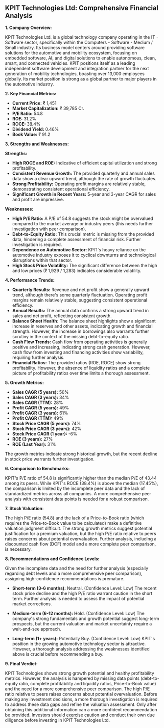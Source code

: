 ## KPIT Technologies Ltd: Comprehensive Financial Analysis

**1. Company Overview:**

KPIT Technologies Ltd. is a global technology company operating in the IT - Software sector, specifically within the Computers - Software - Medium / Small industry.  Its business model centers around providing software solutions for the automotive and mobility ecosystem, focusing on embedded software, AI, and digital solutions to enable autonomous, clean, smart, and connected vehicles. KPIT positions itself as a leading independent software development and integration partner for the next generation of mobility technologies, boasting over 13,000 employees globally.  Its market position is strong as a global partner to major players in the automotive industry.

**2. Key Financial Metrics:**

* **Current Price:** ₹ 1,451
* **Market Capitalization:** ₹ 39,785 Cr.
* **P/E Ratio:** 54.8
* **ROE:** 31.2%
* **ROCE:** 38.4%
* **Dividend Yield:** 0.46%
* **Book Value:** ₹ 91.2

**3. Strengths and Weaknesses:**

**Strengths:**

* **High ROCE and ROE:**  Indicative of efficient capital utilization and strong profitability.
* **Consistent Revenue Growth:**  The provided quarterly and annual sales data show a clear upward trend, although the rate of growth fluctuates.
* **Strong Profitability:**  Operating profit margins are relatively stable, demonstrating consistent operational efficiency.
* **Significant Growth in Recent Years:**  5-year and 3-year CAGR for sales and profit are impressive.


**Weaknesses:**

* **High P/E Ratio:**  A P/E of 54.8 suggests the stock might be overvalued compared to the market average or industry peers (this needs further investigation with peer comparison).
* **Debt-to-Equity Ratio:**  This crucial metric is missing from the provided data, hindering a complete assessment of financial risk.  Further investigation is required.
* **Dependence on Automotive Sector:**  KPIT's heavy reliance on the automotive industry exposes it to cyclical downturns and technological disruptions within that sector.
* **High Stock Price Volatility:** The significant difference between the high and low prices (₹ 1,929 / 1,283) indicates considerable volatility.


**4. Performance Trends:**

* **Quarterly Results:**  Revenue and net profit show a generally upward trend, although there's some quarterly fluctuation. Operating profit margins remain relatively stable, suggesting consistent operational efficiency.
* **Annual Results:**  The annual data confirms a strong upward trend in sales and net profit, reflecting consistent growth.
* **Balance Sheet Health:**  The balance sheet highlights show a significant increase in reserves and other assets, indicating growth and financial strength. However, the increase in borrowings also warrants further scrutiny in the context of the missing debt-to-equity ratio.
* **Cash Flow Trends:**  Cash flow from operating activities is generally positive and increasing, indicating strong cash generation. However, cash flow from investing and financing activities show variability, requiring further analysis.
* **Financial Ratios:**  The provided ratios (ROE, ROCE) show strong profitability.  However, the absence of liquidity ratios and a complete picture of profitability ratios over time limits a thorough assessment.

**5. Growth Metrics:**

* **Sales CAGR (5 years):** 50%
* **Sales CAGR (3 years):** 34%
* **Sales CAGR (TTM):** 28%
* **Profit CAGR (5 years):** 49%
* **Profit CAGR (3 years):** 61%
* **Profit CAGR (TTM):** 49%
* **Stock Price CAGR (5 years):** 74%
* **Stock Price CAGR (3 years):** 42%
* **Stock Price CAGR (1 year):** -6%
* **ROE (3 years):** 27%
* **ROE (Last Year):** 31%

The growth metrics indicate strong historical growth, but the recent decline in stock price warrants further investigation.

**6. Comparison to Benchmarks:**

KPIT's P/E ratio of 54.8 is significantly higher than the median P/E of 43.44 among its peers.  While KPIT's ROCE (38.4%) is above the median (17.45%), the comparison is limited by the incomplete peer data and the lack of standardized metrics across all companies.  A more comprehensive peer analysis with consistent data points is needed for a robust comparison.

**7. Stock Valuation:**

The high P/E ratio (54.8) and the lack of a Price-to-Book ratio (which requires the Price-to-Book value to be calculated) make a definitive valuation judgment difficult.  The strong growth metrics suggest potential justification for a premium valuation, but the high P/E ratio relative to peers raises concerns about potential overvaluation.  Further analysis, including a discounted cash flow (DCF) model and a more complete peer comparison, is necessary.

**8. Recommendations and Confidence Levels:**

Given the incomplete data and the need for further analysis (especially regarding debt levels and a more comprehensive peer comparison), assigning high-confidence recommendations is premature.

* **Short-term (3-6 months):**  Neutral.  (Confidence Level: Low)  The recent stock price decline and the high P/E ratio warrant caution in the short term.  Further analysis is needed to assess the impact of potential market corrections.

* **Medium-term (6-12 months):**  Hold. (Confidence Level: Low)  The company's strong fundamentals and growth potential suggest long-term prospects, but the current valuation and market uncertainty require a wait-and-see approach.

* **Long-term (1+ years):**  Potentially Buy. (Confidence Level: Low)  KPIT's position in the growing automotive technology sector is attractive. However, a thorough analysis addressing the weaknesses identified above is crucial before recommending a buy.


**9. Final Verdict:**

KPIT Technologies shows strong growth potential and healthy profitability metrics. However, the analysis is hampered by missing data points (debt-to-equity ratio, complete profitability and liquidity ratios, Price-to-Book value) and the need for a more comprehensive peer comparison.  The high P/E ratio relative to peers raises concerns about potential overvaluation.  Before making any investment decisions, a more thorough investigation is required to address these data gaps and refine the valuation assessment.  Only after obtaining this additional information can a more confident recommendation be provided.  Investors should exercise caution and conduct their own due diligence before investing in KPIT Technologies Ltd.
